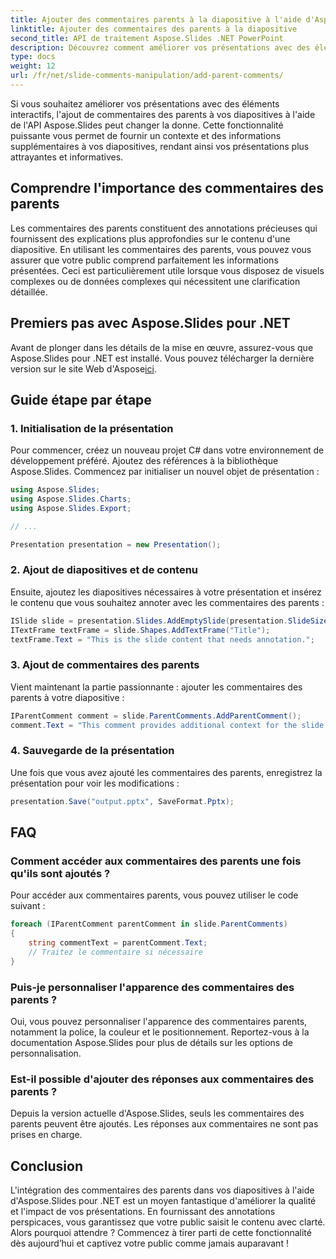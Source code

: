 ```yaml
---
title: Ajouter des commentaires parents à la diapositive à l'aide d'Aspose.Slides
linktitle: Ajouter des commentaires des parents à la diapositive
second_title: API de traitement Aspose.Slides .NET PowerPoint
description: Découvrez comment améliorer vos présentations avec des éléments interactifs en ajoutant des commentaires parents à l'aide d'Aspose.Slides pour .NET. Améliorez l’engagement et la clarté de vos diapositives.
type: docs
weight: 12
url: /fr/net/slide-comments-manipulation/add-parent-comments/
---
```


Si vous souhaitez améliorer vos présentations avec des éléments interactifs, l'ajout de commentaires des parents à vos diapositives à l'aide de l'API Aspose.Slides peut changer la donne. Cette fonctionnalité puissante vous permet de fournir un contexte et des informations supplémentaires à vos diapositives, rendant ainsi vos présentations plus attrayantes et informatives.

## Comprendre l'importance des commentaires des parents

Les commentaires des parents constituent des annotations précieuses qui fournissent des explications plus approfondies sur le contenu d'une diapositive. En utilisant les commentaires des parents, vous pouvez vous assurer que votre public comprend parfaitement les informations présentées. Ceci est particulièrement utile lorsque vous disposez de visuels complexes ou de données complexes qui nécessitent une clarification détaillée.

## Premiers pas avec Aspose.Slides pour .NET

Avant de plonger dans les détails de la mise en œuvre, assurez-vous que Aspose.Slides pour .NET est installé. Vous pouvez télécharger la dernière version sur le site Web d'Aspose[ici](https://releases.aspose.com/slides/net/).

## Guide étape par étape

### 1. Initialisation de la présentation

Pour commencer, créez un nouveau projet C# dans votre environnement de développement préféré. Ajoutez des références à la bibliothèque Aspose.Slides. Commencez par initialiser un nouvel objet de présentation :

```csharp
using Aspose.Slides;
using Aspose.Slides.Charts;
using Aspose.Slides.Export;

// ...

Presentation presentation = new Presentation();
```

### 2. Ajout de diapositives et de contenu

Ensuite, ajoutez les diapositives nécessaires à votre présentation et insérez le contenu que vous souhaitez annoter avec les commentaires des parents :

```csharp
ISlide slide = presentation.Slides.AddEmptySlide(presentation.SlideSize);
ITextFrame textFrame = slide.Shapes.AddTextFrame("Title");
textFrame.Text = "This is the slide content that needs annotation.";
```

### 3. Ajout de commentaires des parents

Vient maintenant la partie passionnante : ajouter les commentaires des parents à votre diapositive :

```csharp
IParentComment comment = slide.ParentComments.AddParentComment();
comment.Text = "This comment provides additional context for the slide content.";
```

### 4. Sauvegarde de la présentation

Une fois que vous avez ajouté les commentaires des parents, enregistrez la présentation pour voir les modifications :

```csharp
presentation.Save("output.pptx", SaveFormat.Pptx);
```

## FAQ

### Comment accéder aux commentaires des parents une fois qu'ils sont ajoutés ?

Pour accéder aux commentaires parents, vous pouvez utiliser le code suivant :

```csharp
foreach (IParentComment parentComment in slide.ParentComments)
{
    string commentText = parentComment.Text;
    // Traitez le commentaire si nécessaire
}
```

### Puis-je personnaliser l'apparence des commentaires des parents ?

Oui, vous pouvez personnaliser l'apparence des commentaires parents, notamment la police, la couleur et le positionnement. Reportez-vous à la documentation Aspose.Slides pour plus de détails sur les options de personnalisation.

### Est-il possible d'ajouter des réponses aux commentaires des parents ?

Depuis la version actuelle d'Aspose.Slides, seuls les commentaires des parents peuvent être ajoutés. Les réponses aux commentaires ne sont pas prises en charge.

## Conclusion

L'intégration des commentaires des parents dans vos diapositives à l'aide d'Aspose.Slides pour .NET est un moyen fantastique d'améliorer la qualité et l'impact de vos présentations. En fournissant des annotations perspicaces, vous garantissez que votre public saisit le contenu avec clarté. Alors pourquoi attendre ? Commencez à tirer parti de cette fonctionnalité dès aujourd’hui et captivez votre public comme jamais auparavant !